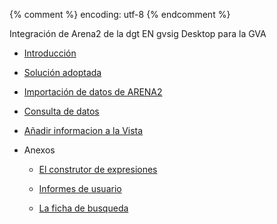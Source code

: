 {% comment %} encoding: utf-8 {% endcomment %}

Integración de Arena2 de la dgt EN gvsig Desktop para la GVA

* [Introducción](herramientas/ficha_de_busqueda/introduccion.md)

* [Solución adoptada](herramientas/ficha_de_busqueda/introduccion.md)

* [Importación de datos de ARENA2](herramientas/ficha_de_busqueda/introduccion.md)

* [Consulta de datos](herramientas/ficha_de_busqueda/introduccion.md)

* [Añadir informacion a la Vista](herramientas/ficha_de_busqueda/introduccion.md)

* Anexos

  * [El construtor de expresiones](herramientas/ficha_de_busqueda/introduccion.md)

  * [Informes de usuario](herramientas/ficha_de_busqueda/introduccion.md)
  
  * [La ficha de busqueda](herramientas/ficha_de_busqueda/introduccion.md)
